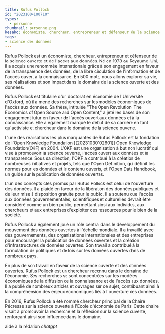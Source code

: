 ```yaml
---
title: Rufus Pollock
id: "20231004100710"
types:
  - personne
thumbnail: personne.png
kesako: économiste, chercheur, entrepreneur et défenseur de la science ouverte et de l'accès aux données
tags:
- science des données
---
```


Rufus Pollock est un économiste, chercheur, entrepreneur et défenseur de la science ouverte et de l'accès aux données. Né en 1978 au Royaume-Uni, il a acquis une renommée internationale grâce à son engagement en faveur de la transparence des données, de la libre circulation de l'information et de l'accès ouvert à la connaissance. En 500 mots, nous allons explorer sa vie, ses réalisations et son impact dans le domaine de la science ouverte et des données.

Rufus Pollock est titulaire d'un doctorat en économie de l'Université d'Oxford, où il a mené des recherches sur les modèles économiques de l'accès aux données. Sa thèse, intitulée "The Open Revolution: The Economics of Open Source and Open Content," a jeté les bases de son engagement futur en faveur de l'accès ouvert aux données et à la connaissance. Elle a également marqué le début de sa carrière en tant qu'activiste et chercheur dans le domaine de la science ouverte.

L'une des réalisations les plus marquantes de Rufus Pollock est la fondation de l'Open Knowledge Foundation [[20231030102601]] Open Knowledge Foundation(OKF) en 2004. L'OKF est une organisation à but non lucratif qui vise à promouvoir la science ouverte, l'accès ouvert aux données et la transparence. Sous sa direction, l'OKF a contribué à la création de nombreuses initiatives et projets, tels que l'Open Definition, qui définit les normes pour les données et le contenu ouverts, et l'Open Data Handbook, un guide sur la publication de données ouvertes.

L'un des concepts clés promus par Rufus Pollock est celui de l'ouverture des données. Il a plaidé en faveur de la libération des données publiques et de leur mise à disposition gratuite pour le public. Il a soutenu que l'accès aux données gouvernementales, scientifiques et culturelles devrait être considéré comme un bien public, permettant ainsi aux individus, aux chercheurs et aux entreprises d'exploiter ces ressources pour le bien de la société.

Rufus Pollock a également joué un rôle central dans le développement du mouvement des données ouvertes à l'échelle mondiale. Il a travaillé avec des gouvernements, des organisations internationales et des entreprises pour encourager la publication de données ouvertes et la création d'infrastructures de données ouvertes. Son travail a contribué à la formulation de politiques et de lois sur les données ouvertes dans de nombreux pays.

En plus de son travail en faveur de la science ouverte et des données ouvertes, Rufus Pollock est un chercheur reconnu dans le domaine de l'économie. Ses recherches se sont concentrées sur les modèles économiques de la diffusion de la connaissance et de l'accès aux données. Il a publié de nombreux articles et ouvrages sur ce sujet, contribuant ainsi à la compréhension des enjeux économiques liés à l'ouverture des données.

En 2016, Rufus Pollock a été nommé chercheur principal de la Chaire Pécresse sur la science ouverte à l'École d'économie de Paris. Cette chaire visait à promouvoir la recherche et la réflexion sur la science ouverte, renforçant ainsi son influence dans le domaine.

aide à la rédation *chatgpt*




